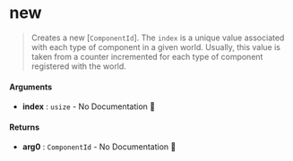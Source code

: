 # new

>  Creates a new [`ComponentId`].
>  The `index` is a unique value associated with each type of component in a given world.
>  Usually, this value is taken from a counter incremented for each type of component registered with the world.

#### Arguments

- **index** : `usize` \- No Documentation 🚧

#### Returns

- **arg0** : `ComponentId` \- No Documentation 🚧